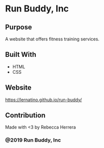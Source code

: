 # Run Buddy, Inc

## Purpose
A website that offers fitness training services. 

## Built With
* HTML
* CSS

## Website
https://lernatino.github.io/run-buddy/

## Contribution
Made with <3 by Rebecca Herrera

### @2019 Run Buddy, Inc
